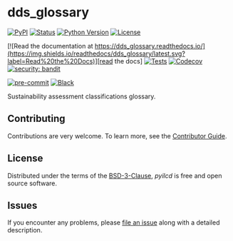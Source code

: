 # dds_glossary

[![PyPI](https://img.shields.io/pypi/v/dds_glossary.svg)][pypi status]
[![Status](https://img.shields.io/pypi/status/dds_glossary.svg)][pypi status]
[![Python Version](https://img.shields.io/pypi/pyversions/dds_glossary)][pypi status]
[![License](https://img.shields.io/pypi/l/dds_glossary)][license]

[![Read the documentation at https://dds_glossary.readthedocs.io/](https://img.shields.io/readthedocs/dds_glossary/latest.svg?label=Read%20the%20Docs)][read the docs]
[![Tests](https://github.com/Depart-de-Sentier/dds_glossary/actions/workflows/python-test.yml/badge.svg)][tests]
[![Codecov](https://codecov.io/gh/Depart-de-Sentier/dds_glossary/branch/main/graph/badge.svg)][codecov]
[![security: bandit](https://img.shields.io/badge/security-bandit-yellow.svg)][security_bandit]

[![pre-commit](https://img.shields.io/badge/pre--commit-enabled-brightgreen?logo=pre-commit&logoColor=white)][pre-commit]
[![Black](https://img.shields.io/badge/code%20style-black-000000.svg)][black]

[pypi status]: https://pypi.org/project/dds_glossary/
[read the docs]: https://dds_glossary.readthedocs.io/
[tests]: https://github.com/Depart-de-Sentier/dds_glossary/actions?workflow=Tests
[codecov]: https://app.codecov.io/gh/Depart-de-Sentier/dds_glossary
[security_bandit]: https://github.com/PyCQA/bandit
[pre-commit]: https://github.com/pre-commit/pre-commit
[black]: https://github.com/psf/black

Sustainability assessment classifications glossary.

## Contributing

Contributions are very welcome.
To learn more, see the [Contributor Guide][Contributor Guide].

## License

Distributed under the terms of the [BSD-3-Clause][License],
_pyilcd_ is free and open source software.

## Issues

If you encounter any problems,
please [file an issue][Issue Tracker] along with a detailed description.


<!-- github-only -->

[command-line reference]: https://dds_glossary.readthedocs.io/en/latest/usage.html
[License]: https://github.com/Depart-de-Sentier/dds_glossary/blob/main/LICENSE
[Contributor Guide]: https://github.com/Depart-de-Sentier/dds_glossary/blob/main/CONTRIBUTING.md
[Issue Tracker]: https://github.com/Depart-de-Sentier/dds_glossary/issues
